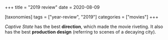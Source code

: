 +++
title = "2019 review"
date = 2020-08-09

[taxonomies]
tags = ["year-review", "2019"]
categories = ["movies"]
+++

*Captive State* has the best **direction**, which made the movie riveting.
It also has the best **production design** (referring to scenes of a decaying city).
